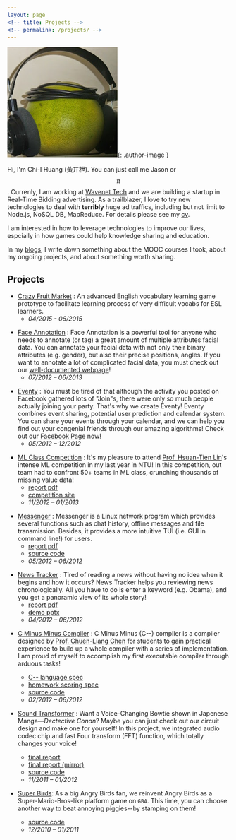 ```yaml
---
layout: page
<!-- title: Projects -->
<!-- permalink: /projects/ -->
---
```


![Alt text](/assets/images/zabon.jpg){: .author-image }

Hi, I'm Chi-I Huang (黃丌枻). You can just call me Jason or $$\pi$$. Currenly, I am working at [Wavenet Tech](http://www.wavenet.com.tw/) and we are building a startup in Real-Time Bidding advertising. As a trailblazer, I love to try new technologies to deal with **terribly** huge ad traffics, including but not limit to Node.js, NoSQL DB, MapReduce. For details please see my [cv](/assets/ChiIHuang.pdf).

I am interested in how to leverage technologies to improve our lives, espcially in how games could help knowledge sharing and education.

<!-- People pay to send messages  -->

In my [blogs](/blog), I write down something about the MOOC courses I took, about my ongoing projects, and about something worth sharing.


## Projects

- [Crazy Fruit Market][cfm-gh] : An advanced English vocabulary learning game prototype to facilitate learning process of very difficult vocabs for ESL learners.
    - *04/2015 - 06/2015*

[cfm-gh]: http://jasson15.github.io/crazy-fruit-market

- [Face Annotation][fa-cmlab] : Face Annotation is a powerful tool for anyone who needs to annotate (or tag) a great amount of multiple attributes facial data. You can annotate your facial data with not only their binary attributes (e.g. gender), but also their precise positions, angles. If you want to annotate a lot of complicated facial data, you must check out our [well-documented webpage][fa-cmlab]!
    - *07/2012 – 06/2013*

[fa-cmlab]: http://cmlab.csie.ntu.edu.tw/~pi/face_annotation

- [Eventy][evt-fb] : You must be tired of that although the activity you posted on Facebook gathered lots of "Join"s, there were only so much people actually joining your party. That's why we create Eventy! Eventy combines event sharing, potential user prediction and calendar system. You can share your events through your calendar, and we can help you find out your congenial friends through our amazing algorithms! Check out our [Facebook Page][evt-fb] now!
    - *05/2012 – 12/2012*

[evt-fb]: https://www.facebook.com/pages/Eventy/428369667221317

- [ML Class Competition][ml-pdf] : It's my pleasure to attend [Prof. Hsuan-Tien Lin][htlin-bio]'s intense ML competition in my last year in NTU! In this competition, out team had to confront 50+ teams in ML class, crunching thousands of missing value data!
    - [report pdf][ml-pdf]
    - [competition site][ml-site]
    - *11/2012 – 01/2013*

[htlin-bio]: http://www.csie.ntu.edu.tw/~htlin
[ml-pdf]: http://cmlab.csie.ntu.edu.tw/~pi/resume/projects/ml/mlfinal_report.pdf
[ml-site]: http://main.learner.csie.ntu.edu.tw/php/ml12fall/main.php

- [Messenger][msn-pdf] : Messenger is a Linux network program which provides several functions such as chat history, offline messages and file transmission. Besides, it provides a more intuitive TUI (i.e. GUI in command line!) for users.
    - [report pdf][msn-pdf]
    - [source code][msn-src]
    - *05/2012 – 06/2012*

[msn-pdf]: http://cmlab.csie.ntu.edu.tw/~pi/resume/projects/cn/cn_project_report.pdf
[msn-src]: http://cmlab.csie.ntu.edu.tw/~pi/resume/projects/cn/cn_project_src.zip

- [News Tracker][nt-pdf] : Tired of reading a news without having no idea when it begins and how it occurs? News Tracker helps you reviewing news chronologically. All you have to do is enter a keyword (e.g. Obama), and you get a panoramic view of its whole story!
    - [report pdf][nt-pdf]
    - [demo pptx][nt-pptx]
    - *04/2012 – 06/2012*

[nt-pdf]: http://cmlab.csie.ntu.edu.tw/~pi/resume/projects/cnl/CNL_final_report.pdf
[nt-pptx]: http://cmlab.csie.ntu.edu.tw/~pi/resume/projects/cnl/The_News_Tracker.pptx


- [C Minus Minus Compiler][cmm-lang] : C Minus Minus (C--) compiler is a compiler designed by [Prof. Chuen-Liang Chen][clchen-bio] for students to gain practical experience to build up a whole compiler with a series of  implementation. I am proud of myself to accomplish my first executable compiler through arduous tasks!

    - [C-- language spec][cmm-lang]
    - [homework scoring spec][cmm-score]
    - [source code][cmm-src]
    - *02/2012 – 06/2012*

[clchen-bio]: http://www.csie.ntu.edu.tw/people/bio.php?PID=42
[cmm-lang]: http://cmlab.csie.ntu.edu.tw/~pi/resume/projects/compiler/c--.pdf
[cmm-score]: http://cmlab.csie.ntu.edu.tw/~pi/resume/projects/compiler/scoring_spec.pdf
[cmm-src]: http://cmlab.csie.ntu.edu.tw/~pi/resume/projects/compiler/c--_src.zip


- [Sound Transformer][st-wiki] : Want a Voice-Changing Bowtie shown in Japenese Manga––<i>Dectective Conan</i>? Maybe you can just check out our circuit design and make one for yourself! In this project, we integrated audio codec chip and fast Four transform (FFT) function, which totally changes your voice!
    - [final report][st-wiki]
    - [final report (mirror)][st-pdf]
    - [source code][st-src]
    - *11/2011 – 01/2012*

- [Super Birds][sb-pdf]: As a big Angry Birds fan, we reinvent Angry Birds as a Super-Mario-Bros-like platform game on `GBA`. This time, you can choose another way to beat annoying piggies--by stamping on them!
    - [source code][sb-src]
    - *12/2010 – 01/2011*

[st-wiki]: http://eraser.csie.org/courses/dcl/100/wiki/doku.php?id=final_第二十組
[st-pdf]: http://cmlab.csie.ntu.edu.tw/~pi/resume/projects/dcl/dcl_final_report.pdf
[st-src]: http://dl.dropbox.com/u/15753554/DCL/trunc_8.zip

[sb-pdf]: http://cmlab.csie.ntu.edu.tw/~pi/resume/projects/asm/super_bird_report.pdf
[sb-src]: http://cmlab.csie.ntu.edu.tw/~pi/resume/projects/asm/asm_final.zip